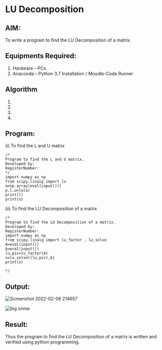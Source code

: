 # LU Decomposition 

## AIM:
To write a program to find the LU Decomposition of a matrix.

## Equipments Required:
1. Hardware – PCs
2. Anaconda – Python 3.7 Installation / Moodle-Code Runner

## Algorithm
1. 
2. 
3. 
4. 

## Program:
(i) To find the L and U matrix
```
/*
Program to find the L and U matrix.
Developed by: 
RegisterNumber: 
*/
import numpy as np
from scipy.linalg import lu 
a=np.array(eval(input()))
p,l,u=lu(a)
print(l)
print(u)
```
(ii) To find the LU Decomposition of a matrix
```
/*
Program to find the LU Decomposition of a matrix.
Developed by: 
RegisterNumber: 
import numpy as np
from scipy.linalg import lu_factor , lu_solve
A=eval(input())
b=eval(input())
lu,piv=lu_factor(A)
x=lu_solve((lu,piv),b)
print(x)

*/
```

## Output:
![Screenshot 2022-02-06 214657](https://user-images.githubusercontent.com/94828138/152690304-328f2d54-0554-46f4-b58f-c0b9d6b6adff.png)

![big onme ](https://user-images.githubusercontent.com/94828138/152690327-b9a38301-2ae0-4dbd-81e1-57129fb875b1.png)

## Result:
Thus the program to find the LU Decomposition of a matrix is written and verified using python programming.

